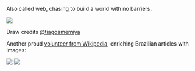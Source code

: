 Also called web, chasing to build a world with no barriers.

![](https://github.com/webysther/webysther/raw/master/samurai.png)

Draw credits [@tiagoamemiya](https://github.com/tiagoamemiya)

Another proud [volunteer from Wikipedia](https://commons.wikimedia.org/wiki/User:Webysther), enriching Brazilian articles with images:

[![](https://upload.wikimedia.org/wikipedia/commons/thumb/4/43/Webysther_20190304151621_-_Parque_da_Independ%C3%AAncia.jpg/1280px-Webysther_20190304151621_-_Parque_da_Independ%C3%AAncia.jpg)](https://commons.wikimedia.org/wiki/File:Webysther_20190304151621_-_Parque_da_Independ%C3%AAncia.jpg)
[![](https://upload.wikimedia.org/wikipedia/commons/thumb/f/fc/Webysther_20170619072151_-_Pedra_do_ba%C3%BA_e_a_direita_Vale_do_Paiol_Grande.jpg/1280px-Webysther_20170619072151_-_Pedra_do_ba%C3%BA_e_a_direita_Vale_do_Paiol_Grande.jpg)](https://commons.wikimedia.org/wiki/File:Webysther_20170619072151_-_Pedra_do_ba%C3%BA_e_a_direita_Vale_do_Paiol_Grande.jpg)
